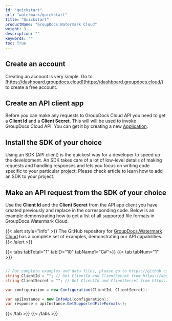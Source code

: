 ```yaml
---
id: "quickstart"
url: "watermark/quickstart"
title: "Quickstart"
productName: "GroupDocs.Watermark Cloud"
weight: 3
description: ""
keywords: ""
toc: True
---
```


## Create an account

Creating an account is very simple. Go to [https://dashboard.groupdocs.cloud](https://dashboard.groupdocs.cloud/) to create a free account. 

## Create an API client app

Before you can make any requests to GroupDocs Cloud API you need to get a **Client Id** and a **Client Secret**.
This will will be used to invoke GroupDocs Cloud API. You can get it by creating a new [Application](https://dashboard.groupdocs.cloud/applications).

## Install the SDK of your choice

Using an SDK (API client) is the quickest way for a developer to speed up the development. An SDK takes care of a lot of low-level details of making requests and handling responses and lets you focus on writing code specific to your particular project. Please check  article to learn how to add an SDK to your project.

## Make an API request from the SDK of your choice

Use the **Client Id** and the **Client Secret** from the API app client you have created previously and replace in the corresponding code. Below is an example demonstrating how to get a list of all supported file formats in GroupDocs.Watermark Cloud.

{{< alert style="info" >}}
The GitHub repository for [GroupDocs.Watermark Cloud](https://github.com/groupdocs-watermark-cloud) has a complete set of examples, demonstrating our API capabilities.
{{< /alert >}}


{{< tabs tabTotal="1" tabID="10" tabName1="C#">}}
{{< tab tabNum="1" >}}

```csharp

// For complete examples and data files, please go to https://github.com/groupdocs-watermark-cloud/groupdocs-watermark-cloud-dotnet-samples
string ClientId = ""; // Get ClientId and ClientSecret from https://dashboard.groupdocs.cloud
string ClientSecret = ""; // Get ClientId and ClientSecret from https://dashboard.groupdocs.cloud

var configuration = new Configuration(ClientId, ClientSecret);

var apiInstance = new InfoApi(configuration);
var response = apiInstance.GetSupportedFileFormats();

```

{{< /tab >}} 
{{< /tabs >}}
